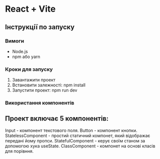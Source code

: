 # React + Vite

## Інструкції по запуску

### Вимоги

- Node.js
- npm або yarn

### Кроки для запуску

1. Завантажити проект
2. Встановити залежності: npm install
3. Запустити проект: npm run dev

### Використання компонентів

## Проект включає 5 компонентів:

Input - компонент текстового поля.
Button - компонент кнопки.
StatelessComponent - простий статичний компонет, який відображає передані йому пропси.
StatefulComponent - керує своїм станом за допомогою хука useState.
ClassComponent - компонет на основі класів для порівння.

